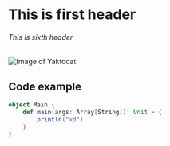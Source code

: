 # This is first header
###### This is sixth header

![Image of Yaktocat](https://octodex.github.com/images/yaktocat.png)

## Code example
``` scala
object Main {
    def main(args: Array[String]): Unit = {
        println("xd")
    }
}
```
